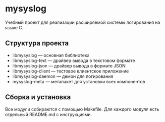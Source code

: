 # mysyslog

Учебный проект для реализации расширяемой системы логирования на языке C.

## Структура проекта
- libmysyslog — основная библиотека
- libmysyslog-text — драйвер вывода в текстовом формате
- libmysyslog-json — драйвер вывода в формате JSON
- libmysyslog-client — тестовое клиентское приложение
- libmysyslog-daemon — демон для логирования
- mysyslog-meta — метапакет для установки всех компонентов

## Сборка и установка
Все модули собираются с помощью Makefile. Для каждого модуля есть отдельный README.md с инструкциями. 